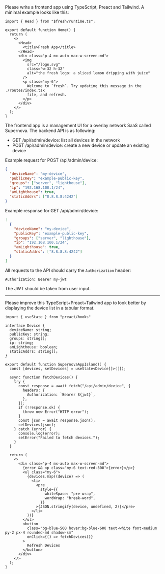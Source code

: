 Please write a frontend app using TypeScript, Preact and Tailwind. A minimal example looks like this:

```tsx
import { Head } from "$fresh/runtime.ts";

export default function Home() {
  return (
    <>
      <Head>
        <title>Fresh App</title>
      </Head>
      <div class="p-4 mx-auto max-w-screen-md">
        <img
          src="/logo.svg"
          class="w-32 h-32"
          alt="the fresh logo: a sliced lemon dripping with juice"
        />
        <p class="my-6">
          Welcome to `fresh`. Try updating this message in the ./routes/index.tsx
          file, and refresh.
        </p>
      </div>
    </>
  );
}
```

The frontend app is a management UI for a overlay network SaaS called Supernova. The backend API is as following:

- GET /api/admin/device: list all devices in the network
- POST /api/admin/device: create a new device or update an existing device

Example request for POST /api/admin/device:

```json
{
  "deviceName": "my-device",
  "publicKey": "example-public-key",
  "groups": ["server", "lighthouse"],
  "ip": "192.168.100.1/24",
  "amLighthouse": true,
  "staticAddrs": ["8.8.8.8:4242"]
}
```

Example response for GET /api/admin/device:

```json
[
  {
    "deviceName": "my-device",
    "publicKey": "example-public-key",
    "groups": ["server", "lighthouse"],
    "ip": "192.168.100.1/24",
    "amLighthouse": true,
    "staticAddrs": ["8.8.8.8:4242"]
  }
]
```

All requests to the API should carry the `Authorization` header:

```
Authorization: Bearer my-jwt
```

The JWT should be taken from user input.


---

Please improve this TypeScript+Preact+Tailwind app to look better by displaying the device list in a tabular format.

```tsx
import { useState } from "preact/hooks"

interface Device {
  deviceName: string;
  publicKey: string;
  groups: string[];
  ip: string;
  amLighthouse: boolean;
  staticAddrs: string[];
}

export default function SupernovaAppIsland() {
  const [devices, setDevices] = useState<Device[]>([]);

  async function fetchDevices() {
    try {
      const response = await fetch("/api/admin/device", {
        headers: {
          Authorization: `Bearer ${jwt}`,
        },
      });
      if (!response.ok) {
        throw new Error("HTTP error");
      }
      const json = await response.json();
      setDevices(json);
    } catch (error) {
      console.log(error);
      setError("Failed to fetch devices.");
    }
  }

  return (
    <>
      <div class="p-4 mx-auto max-w-screen-md">
        {error && <p class="my-6 text-red-500">{error}</p>}
        <ul class="my-6">
          {devices.map((device) => (
            <li>
              <pre
                style={{
                  whiteSpace: "pre-wrap",
                  wordWrap: "break-word",
                }}
              >{JSON.stringify(device, undefined, 2)}</pre>
            </li>
          ))}
        </ul>
        <button
          class="bg-blue-500 hover:bg-blue-600 text-white font-medium py-2 px-4 rounded-md shadow-sm"
          onClick={() => fetchDevices()}
        >
          Refresh Devices
        </button>
      </div>
    </>
  );
}
```
